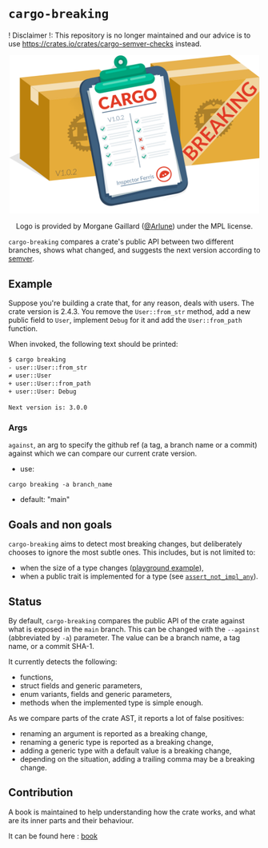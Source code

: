 # `cargo-breaking`

! Disclaimer !: This repository is no longer maintained and our advice is to use https://crates.io/crates/cargo-semver-checks instead.


<div style="text-align: center;" align="center">
<img src="https://raw.githubusercontent.com/iomentum/cargo-breaking/main/logo-full.svg" width="500" />
<br/>

Logo is provided by Morgane Gaillard (<a href="https://github.com/Arlune">@Arlune</a>) under the MPL license.
</div>


`cargo-breaking` compares a crate's public API between two different branches,
shows what changed, and suggests the next version according to [semver][semver].

## Example

Suppose you're building a crate that, for any reason, deals with users. The
crate version is 2.4.3. You remove the `User::from_str` method, add a new public
field to `User`, implement `Debug` for it and add the `User::from_path`
function.

When invoked, the following text should be printed:

```none
$ cargo breaking
- user::User::from_str
≠ user::User
+ user::User::from_path
+ user::User: Debug

Next version is: 3.0.0
```

### Args

`against`, an arg to specify the github ref (a tag, a branch name or a commit) against which we can compare our current crate version.

- use:

```none
cargo breaking -a branch_name
```

- default: "main"

## Goals and non goals

`cargo-breaking` aims to detect most breaking changes, but deliberately chooses
to ignore the most subtle ones. This includes, but is not limited to:

- when the size of a type changes ([playground example][add-field-pg]),
- when a public trait is implemented for a type (see
  [`assert_not_impl_any`][ania]).

## Status

By default, `cargo-breaking` compares the public API of the crate against what
is exposed in the `main` branch. This can be changed with the `--against`
(abbreviated by `-a`) parameter. The value can be a branch name, a tag name, or
a commit SHA-1.

It currently detects the following:

- functions,
- struct fields and generic parameters,
- enum variants, fields and generic parameters,
- methods when the implemented type is simple enough.

As we compare parts of the crate AST, it reports a lot of false positives:

- renaming an argument is reported as a breaking change,
- renaming a generic type is reported as a breaking change,
- adding a generic type with a default value is a breaking change,
- depending on the situation, adding a trailing comma may be a breaking change.

[semver]: https://semver.org/
[add-field-pg]: https://play.rust-lang.org/?version=stable&mode=debug&edition=2018&gist=492a1727404d1f8d199962c639454f44
[ania]: https://docs.rs/static_assertions/1.1.0/static_assertions/macro.assert_not_impl_any.html

## Contribution

A book is maintained to help understanding how the crate works, and what are its inner parts and their behaviour.

It can be found here :
[book](https://iomentum.github.io/cargo-breaking/)
